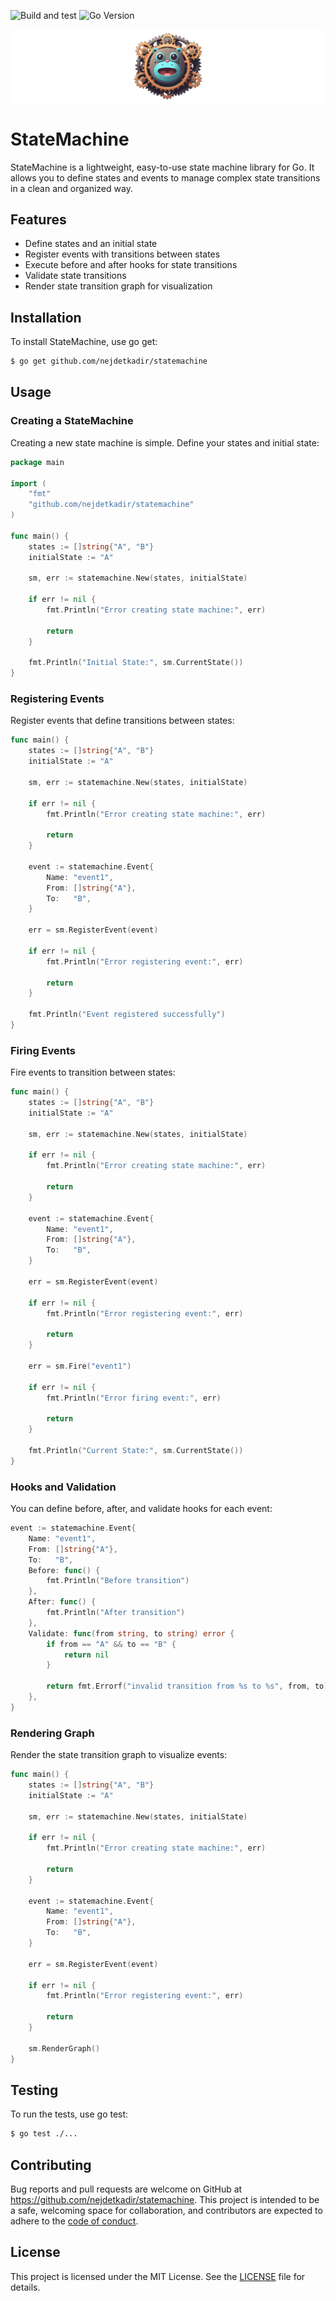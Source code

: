 ![Build and test](https://github.com/nejdetkadir/statemachine/actions/workflows/main.yml/badge.svg?branch=main)
![Go Version](https://img.shields.io/badge/go_version-_1.22.2-007d9c.svg)


![cover](docs/cover.png)

# StateMachine

StateMachine is a lightweight, easy-to-use state machine library for Go. It allows you to define states and events to manage complex state transitions in a clean and organized way.

## Features
- Define states and an initial state
- Register events with transitions between states
- Execute before and after hooks for state transitions
- Validate state transitions
- Render state transition graph for visualization

## Installation
To install StateMachine, use go get:

```bash
$ go get github.com/nejdetkadir/statemachine
```

## Usage

### Creating a StateMachine
Creating a new state machine is simple. Define your states and initial state:

```go
package main

import (
    "fmt"
    "github.com/nejdetkadir/statemachine"
)

func main() {
    states := []string{"A", "B"}
    initialState := "A"
    
    sm, err := statemachine.New(states, initialState)
	
    if err != nil {
        fmt.Println("Error creating state machine:", err)
		
        return
    }

    fmt.Println("Initial State:", sm.CurrentState())
}
```

### Registering Events
Register events that define transitions between states:

```go
func main() {
    states := []string{"A", "B"}
    initialState := "A"
    
    sm, err := statemachine.New(states, initialState)
	
    if err != nil {
        fmt.Println("Error creating state machine:", err)
		
        return
    }

    event := statemachine.Event{
        Name: "event1",
        From: []string{"A"},
        To:   "B",
    }

    err = sm.RegisterEvent(event)
	
    if err != nil {
        fmt.Println("Error registering event:", err)
		
        return
    }

    fmt.Println("Event registered successfully")
}
```

### Firing Events
Fire events to transition between states:

```go
func main() {
    states := []string{"A", "B"}
    initialState := "A"
    
    sm, err := statemachine.New(states, initialState)
	
    if err != nil {
        fmt.Println("Error creating state machine:", err)
		
        return
    }

    event := statemachine.Event{
        Name: "event1",
        From: []string{"A"},
        To:   "B",
    }

    err = sm.RegisterEvent(event)
	
    if err != nil {
        fmt.Println("Error registering event:", err)
		
        return
    }

    err = sm.Fire("event1")
	
    if err != nil {
        fmt.Println("Error firing event:", err)
		
        return
    }

    fmt.Println("Current State:", sm.CurrentState())
}
```

### Hooks and Validation
You can define before, after, and validate hooks for each event:

```go
event := statemachine.Event{
    Name: "event1",
    From: []string{"A"},
    To:   "B",
    Before: func() {
        fmt.Println("Before transition")
    },
    After: func() {
        fmt.Println("After transition")
    },
    Validate: func(from string, to string) error {
        if from == "A" && to == "B" {
            return nil
        }
		
        return fmt.Errorf("invalid transition from %s to %s", from, to)
    },
}
```

### Rendering Graph
Render the state transition graph to visualize events:

```go
func main() {
    states := []string{"A", "B"}
    initialState := "A"
    
    sm, err := statemachine.New(states, initialState)
	
    if err != nil {
        fmt.Println("Error creating state machine:", err)
		
        return
    }

    event := statemachine.Event{
        Name: "event1",
        From: []string{"A"},
        To:   "B",
    }

    err = sm.RegisterEvent(event)
	
    if err != nil {
        fmt.Println("Error registering event:", err)
		
        return
    }

    sm.RenderGraph()
}
```

## Testing
To run the tests, use go test:

```bash
$ go test ./...
```

## Contributing
Bug reports and pull requests are welcome on GitHub at https://github.com/nejdetkadir/statemachine. This project is intended to be a safe, welcoming space for collaboration, and contributors are expected to adhere to the [code of conduct](https://github.com/nejdetkadir/statemachine/blob/main/CODE_OF_CONDUCT.md).

## License
This project is licensed under the MIT License. See the [LICENSE](LICENSE) file for details.
